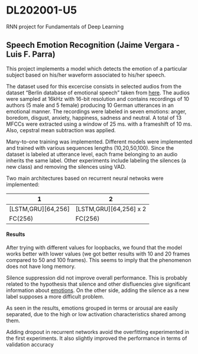 # DL202001-U5
RNN project for Fundamentals of Deep Learning

## Speech Emotion Recognition (Jaime Vergara - Luis F. Parra)

This project implements a model which detects the emotion of a particular subject based on his/her waveform associated 
to his/her speech.

The dataset used for this excercise consists in selected audios from the dataset “Berlin database of emotional speech” taken from [here](http://emodb.bilderbar.info/start.html). The audios were sampled at 16kHz with 16-bit resolution and contains recordings of 10 authors (5 male and 5 female) producing 10 German utterances in an emotional manner. The recordings were labeled in seven emotions: anger, boredom, disgust, anxiety, happiness, sadness and neutral. A total of 13 MFCCs were extracted using a window of 25 ms. with a frameshift of 10 ms. Also, cepstral mean subtraction 
was applied. 

Many-to-one training was implemented. Different models were implemented and trained with various sequences lengths (10,20,50,100). Since the dataset is labeled at utterance level, each frame belonging to  an audio inherits the same label. Other experiments include labeling the silences (a new class) and removing the silences using VAD. 

Two main architectures based on recurrent neural netwoks were implemented:

| 1 | 2 |
| --- | --- |
| [LSTM,GRU][64,256] | [LSTM,GRU][64,256] x 2 |
| FC(256)| FC(256)|

#### Results

After trying with different values for loopbacks, we found that the model works better with lower values (we got better results with 10 and 20 frames compared to 50 and 100 frames). This seems to imply that the phenomenon does not have long memory.

Silence suppression did not improve overall performance. This is probably related to the hypothesis that silence and other disfluencies give significant information about [emotions](https://researchmgt.monash.edu/ws/portalfiles/portal/262318392/257088422_oa.pdf). On the other side, adding the silence as a new label supposes a more difficult problem.

As seen in the results, emotions grouped in terms or arousal are easily separated, due to the high or low activation characteristics shared among them.

Adding dropout in recurrent networks avoid the overfitting experimented in the first experiments. It also slightly improved the performance in terms of validation accuracy
